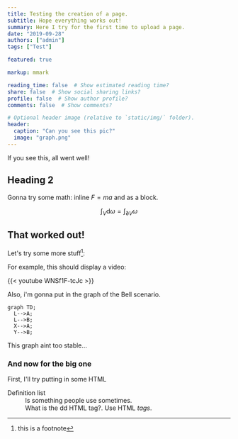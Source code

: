 ```yaml
---
title: Testing the creation of a page.
subtitle: Hope everything works out!
summary: Here I try for the first time to upload a page.
date: "2019-09-28"
authors: ["admin"]
tags: ["Test"]

featured: true

markup: mmark

reading_time: false  # Show estimated reading time?
share: false  # Show social sharing links?
profile: false  # Show author profile?
comments: false  # Show comments?

# Optional header image (relative to `static/img/` folder).
header:
  caption: "Can you see this pic?"
  image: "graph.png"
---
```


If you see this, all went well!

## Heading 2

Gonna try some math: inline $F=ma$ and as a block.

$$\int_V \mathrm{d}\omega = \int_{\partial V}\omega$$

## That worked out!

Let's try some more stuff[^1]:

For example, this should display a video:

{{< youtube WNSf1F-tcJc >}}


Also, i'm gonna put in the graph of the Bell scenario.

```mermaid
graph TD;
  L-->A;
  L-->B;
  X-->A;
  Y-->B;
```

This graph aint too stable...


### And now for the big one

First, I'll try putting in some HTML

<dl>
  <dt>Definition list</dt>
  <dd>Is something people use sometimes.</dd>
  <dd> What is the dd HTML tag?. Use HTML <em>tags</em>.</dd>
</dl>

[^1]: this is a footnote